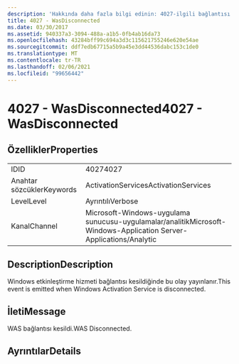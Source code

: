 ```yaml
---
description: 'Hakkında daha fazla bilgi edinin: 4027-ilgili bağlantısı kesildi'
title: 4027 - WasDisconnected
ms.date: 03/30/2017
ms.assetid: 940337a3-3094-488a-a1b5-0fb4ab16da73
ms.openlocfilehash: 43284bff99c694a3d3c115621755246e620e54ae
ms.sourcegitcommit: ddf7edb67715a5b9a45e3dd44536dabc153c1de0
ms.translationtype: MT
ms.contentlocale: tr-TR
ms.lasthandoff: 02/06/2021
ms.locfileid: "99656442"
---
```

# <a name="4027---wasdisconnected"></a><span data-ttu-id="d0023-103">4027 - WasDisconnected</span><span class="sxs-lookup"><span data-stu-id="d0023-103">4027 - WasDisconnected</span></span>

## <a name="properties"></a><span data-ttu-id="d0023-104">Özellikler</span><span class="sxs-lookup"><span data-stu-id="d0023-104">Properties</span></span>  
  
|||  
|-|-|  
|<span data-ttu-id="d0023-105">ID</span><span class="sxs-lookup"><span data-stu-id="d0023-105">ID</span></span>|<span data-ttu-id="d0023-106">4027</span><span class="sxs-lookup"><span data-stu-id="d0023-106">4027</span></span>|  
|<span data-ttu-id="d0023-107">Anahtar sözcükler</span><span class="sxs-lookup"><span data-stu-id="d0023-107">Keywords</span></span>|<span data-ttu-id="d0023-108">ActivationServices</span><span class="sxs-lookup"><span data-stu-id="d0023-108">ActivationServices</span></span>|  
|<span data-ttu-id="d0023-109">Level</span><span class="sxs-lookup"><span data-stu-id="d0023-109">Level</span></span>|<span data-ttu-id="d0023-110">Ayrıntılı</span><span class="sxs-lookup"><span data-stu-id="d0023-110">Verbose</span></span>|  
|<span data-ttu-id="d0023-111">Kanal</span><span class="sxs-lookup"><span data-stu-id="d0023-111">Channel</span></span>|<span data-ttu-id="d0023-112">Microsoft-Windows-uygulama sunucusu-uygulamalar/analitik</span><span class="sxs-lookup"><span data-stu-id="d0023-112">Microsoft-Windows-Application Server-Applications/Analytic</span></span>|  
  
## <a name="description"></a><span data-ttu-id="d0023-113">Description</span><span class="sxs-lookup"><span data-stu-id="d0023-113">Description</span></span>  

 <span data-ttu-id="d0023-114">Windows etkinleştirme hizmeti bağlantısı kesildiğinde bu olay yayınlanır.</span><span class="sxs-lookup"><span data-stu-id="d0023-114">This event is emitted when Windows Activation Service is disconnected.</span></span>  
  
## <a name="message"></a><span data-ttu-id="d0023-115">İleti</span><span class="sxs-lookup"><span data-stu-id="d0023-115">Message</span></span>  

 <span data-ttu-id="d0023-116">WAS bağlantısı kesildi.</span><span class="sxs-lookup"><span data-stu-id="d0023-116">WAS Disconnected.</span></span>  
  
## <a name="details"></a><span data-ttu-id="d0023-117">Ayrıntılar</span><span class="sxs-lookup"><span data-stu-id="d0023-117">Details</span></span>
